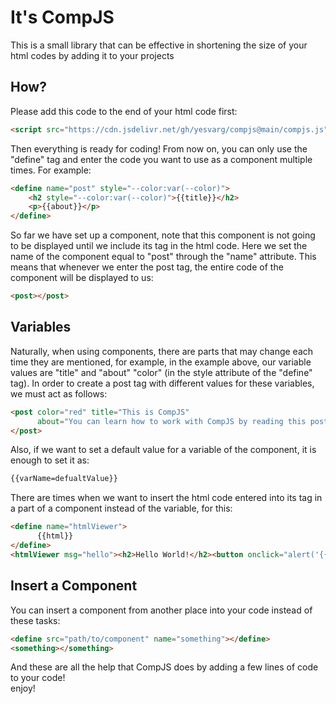 # It's CompJS
This is a small library that can be effective in shortening the size of your html codes by adding it to your projects
## How?
Please add this code to the end of your html code first:
```html
<script src="https://cdn.jsdelivr.net/gh/yesvarg/compjs@main/compjs.js"></script>
```
Then everything is ready for coding! From now on, you can only use the "define" tag and enter the code you want to use as a component multiple times. For example:
```html
<define name="post" style="--color:var(--color)">
    <h2 style="--color:var(--color)">{{title}}</h2>
    <p>{{about}}</p>
</define>
```
So far we have set up a component, note that this component is not going to be displayed until we include its tag in the html code. Here we set the name of the component equal to "post" through the "name" attribute. This means that whenever we enter the post tag, the entire code of the component will be displayed to us:
```html
<post></post>
```
## Variables
Naturally, when using components, there are parts that may change each time they are mentioned, for example, in the example above, our variable values ​​are "title" and "about" "color" (in the style attribute of the "define" tag). In order to create a post tag with different values ​​for these variables, we must act as follows:
```html
<post color="red" title="This is CompJS"
      about="You can learn how to work with CompJS by reading this post">
</post>
```
Also, if we want to set a default value for a variable of the component, it is enough to set it as:
```html
{{varName=defualtValue}}
```
There are times when we want to insert the html code entered into its tag in a part of a component instead of the variable, for this:
```html
<define name="htmlViewer">
      {{html}}
</define>
<htmlViewer msg="hello"><h2>Hello World!</h2><button onclick="alert('{{msg=hi}}')">Click Here</button></htmlViewer>
```
## Insert a Component
You can insert a component from another place into your code instead of these tasks:
```html
<define src="path/to/component" name="something"></define>
<something></something>
```
And these are all the help that CompJS does by adding a few lines of code to your code!
<br>
enjoy!
